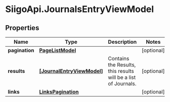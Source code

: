 # SiigoApi.JournalsEntryViewModel

## Properties

Name | Type | Description | Notes
------------ | ------------- | ------------- | -------------
**pagination** | [**PageListModel**](PageListModel.md) |  | [optional] 
**results** | [**[JournalEntryViewModel]**](JournalEntryViewModel.md) | Contains the Results, this results will be a list of Journals. | [optional] 
**links** | [**LinksPagination**](LinksPagination.md) |  | [optional] 


